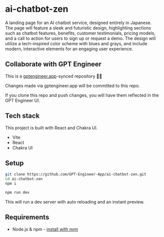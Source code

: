 # ai-chatbot-zen

A landing page for an AI chatbot service, designed entirely in Japanese. The page will feature a sleek and futuristic design, highlighting sections such as chatbot features, benefits, customer testimonials, pricing models, and a call to action for users to sign up or request a demo. The design will utilize a tech-inspired color scheme with blues and grays, and include modern, interactive elements for an engaging user experience.

## Collaborate with GPT Engineer

This is a [gptengineer.app](https://gptengineer.app)-synced repository 🌟🤖

Changes made via gptengineer.app will be committed to this repo.

If you clone this repo and push changes, you will have them reflected in the GPT Engineer UI.

## Tech stack

This project is built with React and Chakra UI.

- Vite
- React
- Chakra UI

## Setup

```sh
git clone https://github.com/GPT-Engineer-App/ai-chatbot-zen.git
cd ai-chatbot-zen
npm i
```

```sh
npm run dev
```

This will run a dev server with auto reloading and an instant preview.

## Requirements

- Node.js & npm - [install with nvm](https://github.com/nvm-sh/nvm#installing-and-updating)
